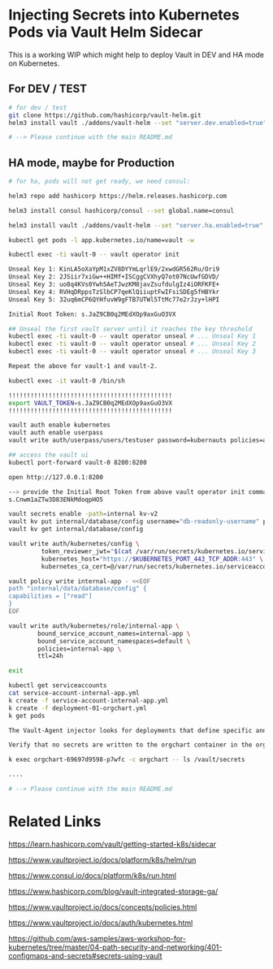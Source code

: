 # Injecting Secrets into Kubernetes Pods via Vault Helm Sidecar

This is a working WIP which might help to deploy Vault in DEV and HA mode on Kubernetes.

## For DEV / TEST

```bash
# for dev / test
git clone https://github.com/hashicorp/vault-helm.git
helm3 install vault ./addons/vault-helm --set "server.dev.enabled=true"

# --> Please continue with the main README.md
```

## HA mode, maybe for Production

```bash
# for ha, pods will not get ready, we need consul:

helm3 repo add hashicorp https://helm.releases.hashicorp.com

helm3 install consul hashicorp/consul --set global.name=consul

helm3 install vault ./addons/vault-helm --set "server.ha.enabled=true"

kubectl get pods -l app.kubernetes.io/name=vault -w 

kubectl exec -ti vault-0 -- vault operator init

Unseal Key 1: KinLA5oXaYpM1xZV8DYYmLqrlE9/2xwdGR562Ru/Ori9
Unseal Key 2: 2JSiir7xiGw++HIMf+ISCggCVXhyQ7ot07NcUwfGDVD/
Unseal Key 3: uo8q4KVs0Ywh5AeTJwzKM8javZsufdulgIz4iORFKFE+
Unseal Key 4: RVHqDRppsTzSlbCP7qeKlQiiuptFwIFsiSDEg5fHBYkr
Unseal Key 5: 32uq6mCP6QYHfuvW9gFTB7UTWl5TtMc77e2rJzy+lHPI

Initial Root Token: s.JaZ9CB0q2MEdXOp9axGuO3VX

## Unseal the first vault server until it reaches the key threshold
kubectl exec -ti vault-0 -- vault operator unseal # ... Unseal Key 1
kubectl exec -ti vault-0 -- vault operator unseal # ... Unseal Key 2
kubectl exec -ti vault-0 -- vault operator unseal # ... Unseal Key 3

Repeat the above for vault-1 and vault-2.

kubectl exec -it vault-0 /bin/sh

!!!!!!!!!!!!!!!!!!!!!!!!!!!!!!!!!!!!!!!!!!!!!
export VAULT_TOKEN=s.JaZ9CB0q2MEdXOp9axGuO3VX
!!!!!!!!!!!!!!!!!!!!!!!!!!!!!!!!!!!!!!!!!!!!!

vault auth enable kubernetes
vault auth enable userpass
vault write auth/userpass/users/testuser password=kubernauts policies=admins

## access the vault ui
kubectl port-forward vault-0 8200:8200

open http://127.0.0.1:8200

--> provide the Initial Root Token from above vault operator init command
s.Cnwm1aZTw3D83ENkMdoqpHO5

vault secrets enable -path=internal kv-v2
vault kv put internal/database/config username="db-readonly-username" password="db-secret-password"
vault kv get internal/database/config

vault write auth/kubernetes/config \
         token_reviewer_jwt="$(cat /var/run/secrets/kubernetes.io/serviceaccount/token)" \
         kubernetes_host="https://$KUBERNETES_PORT_443_TCP_ADDR:443" \
         kubernetes_ca_cert=@/var/run/secrets/kubernetes.io/serviceaccount/ca.crt

vault policy write internal-app - <<EOF
path "internal/data/database/config" {
capabilities = ["read"]
}
EOF

vault write auth/kubernetes/role/internal-app \
        bound_service_account_names=internal-app \
        bound_service_account_namespaces=default \
        policies=internal-app \
        ttl=24h

exit

kubectl get serviceaccounts
cat service-account-internal-app.yml
k create -f service-account-internal-app.yml
k create -f deployment-01-orgchart.yml
k get pods

The Vault-Agent injector looks for deployments that define specific annotations. None of these annotations exist within the current deployment. This means that no secrets are present on the orgchart container within the orgchart-69697d9598-l878s pod.

Verify that no secrets are written to the orgchart container in the orgchart-69697d9598-l878s pod.

k exec orgchart-69697d9598-p7wfc -c orgchart -- ls /vault/secrets

....

# --> Please continue with the main README.md
```


# Related Links

https://learn.hashicorp.com/vault/getting-started-k8s/sidecar

https://www.vaultproject.io/docs/platform/k8s/helm/run

https://www.consul.io/docs/platform/k8s/run.html

https://www.hashicorp.com/blog/vault-integrated-storage-ga/

https://www.vaultproject.io/docs/concepts/policies.html

https://www.vaultproject.io/docs/auth/kubernetes.html

https://github.com/aws-samples/aws-workshop-for-kubernetes/tree/master/04-path-security-and-networking/401-configmaps-and-secrets#secrets-using-vault

